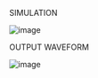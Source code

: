 SIMULATION 


![image](https://github.com/user-attachments/assets/7a545d1b-47da-4a25-9327-c4aff6336eeb)



OUTPUT WAVEFORM 


![image](https://github.com/user-attachments/assets/45bac0d6-942a-45c6-89c7-d6b6a538c54b)

